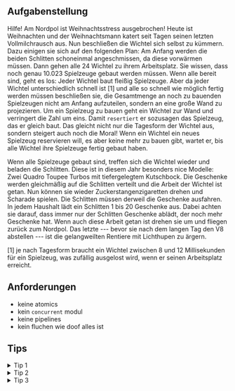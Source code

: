 ## Aufgabenstellung

Hilfe! Am Nordpol ist Weihnachtsstress ausgebrochen! Heute ist Weihnachten und der Weihnachtsmann katert seit Tagen seinen letzten Vollmilchrausch aus. Nun beschließen die Wichtel sich selbst zu kümmern. Dazu einigen sie sich auf den folgenden Plan: Am Anfang werden die beiden Schlitten schoneinmal angeschmissen, da diese vorwärmen müssen. Dann gehen alle 24 Wichtel zu ihrem Arbeitsplatz. Sie wissen, dass noch genau 10.023 Spielzeuge gebaut werden müssen. Wenn alle bereit sind, geht es los: Jeder Wichtel baut fleißig Spielzeuge. Aber da jeder Wichtel unterschiedlich schnell ist [1] und alle so schnell wie möglich fertig werden müssen beschließen sie, die Gesamtmenge an noch zu bauenden Spielzeugen nicht am Anfang aufzuteilen, sondern an eine große Wand zu projezieren. Um ein Spielzeug zu bauen geht ein Wichtel zur Wand und verringert die Zahl um eins. Damit `resertiert` er sozusagen das Spielzeug, das er gleich baut. Das gleicht nicht nur die Tagesform der Wichtel aus, sondern steigert auch noch die Moral! Wenn ein Wichtel ein neues Spielzeug reservieren will, es aber keine mehr zu bauen gibt, wartet er, bis alle Wichtel ihre Spielzeuge fertig gebaut haben.

Wenn alle Spielzeuge gebaut sind, treffen sich die Wichtel wieder und beladen die Schlitten. Diese ist in diesem Jahr besonders nice Modelle: Zwei Quadro Toupee Turbos mit tiefergelegtem Kutschbock. Die Geschenke werden gleichmäßig auf die Schlitten verteilt und die Arbeit der Wichtel ist getan. Nun können sie wieder Zuckerstangenzigaretten drehen und Scharade spielen. Die Schlitten müssen derweil die Geschenke ausfahren. In jedem Haushalt lädt ein Schlitten 1 bis 20 Geschenke aus. Dabei achten sie darauf, dass immer nur der Schlitten Geschenke ablädt, der noch mehr Geschenke hat. Wenn auch diese Arbeit getan ist drehen sie um und fliegen zurück zum Nordpol. Das letzte --- bevor sie nach dem langen Tag den V8 abstellen --- ist die gelangweilten Rentiere mit Lichthupen zu ärgern.

[1] je nach Tagesform braucht ein Wichtel zwischen 8 und 12 Millisekunden für ein Spielzeug, was zufällig ausgelost wird, wenn er seinen Arbeitsplatz erreicht.

## Anforderungen
- keine atomics
- kein `concurrent` modul
- keine pipelines
- kein fluchen wie doof alles ist

## Tips
<details>
  <summary>Tip 1</summary>
  Man braucht keinen Weihnachtsmann für diese Aufgabe
</details>
<details>
  <summary>Tip 2</summary>
  Schlitten und Wichtel sind unterschiedliche Klassen
</details>
<details>
  <summary>Tip 3</summary>
  Überlege für jeden Akteur (Wichtel, Schlitten, Weihnachtsmann) getrennt wie sein Lifecycle aussieht
</details>